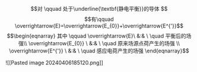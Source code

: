 $$对 \qquad 处于\underline{\textbf{静电平衡}}的导体 $$
$$有\qquad \overrightarrow{E}=\overrightarrow{E_{0}}+\overrightarrow{E^{'}}$$
$$\begin{eqnarray}
其中 \qquad \overrightarrow{E}\ &:& \ \quad 平衡后的场强\\
\overrightarrow{E_{0}} \ &:& \ \quad 原来场源点荷产生的场强 \\
\overrightarrow{E^{'}} \ &:& \ \quad 感应电荷产生的场强
\end{eqnarray}$$

![[Pasted image 20240406185120.png]]

